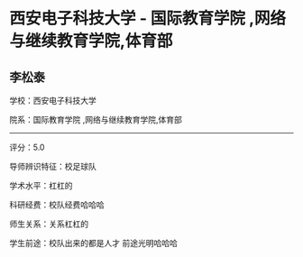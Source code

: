 # 西安电子科技大学 - 国际教育学院 ,网络与继续教育学院,体育部

## 李松泰

学校：西安电子科技大学

院系：国际教育学院 ,网络与继续教育学院,体育部

* * *

评分：5.0

导师辨识特征：校足球队

学术水平：杠杠的

科研经费：校队经费哈哈哈

师生关系：关系杠杠的

学生前途：校队出来的都是人才 前途光明哈哈哈